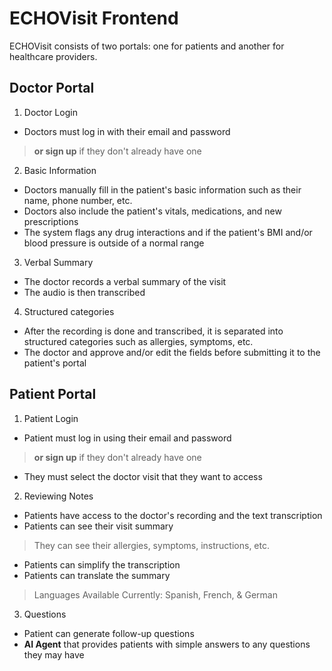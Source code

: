 # ECHOVisit Frontend
ECHOVisit consists of two portals: one for patients and another for healthcare providers.

## Doctor Portal
1. Doctor Login
- Doctors must log in with their email and password
> **or sign up** if they don't already have one
2. Basic Information
- Doctors manually fill in the patient's basic information such as their name, phone number, etc.
- Doctors also include the patient's vitals, medications, and new prescriptions
- The system flags any drug interactions and if the patient's BMI and/or blood pressure is outside of a normal range
3. Verbal Summary
- The doctor records a verbal summary of the visit
- The audio is then transcribed
4. Structured categories
- After the recording is done and transcribed, it is separated into structured categories such as allergies, symptoms, etc.
- The doctor and approve and/or edit the fields before submitting it to the patient's portal
  
## Patient Portal
1. Patient Login
- Patient must log in using their email and password
>  **or sign up** if they don't already have one
- They must select the doctor visit that they want to access
2. Reviewing Notes
- Patients have access to the doctor's recording and the text transcription
- Patients can see their visit summary
> They can see their allergies, symptoms, instructions, etc.
- Patients can simplify the transcription
- Patients can translate the summary
> Languages Available Currently: Spanish, French, & German
3. Questions
- Patient can generate follow-up questions
- **AI Agent** that provides patients with simple answers to any questions they may have
